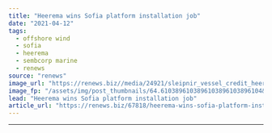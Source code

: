 ```yaml
---
title: "Heerema wins Sofia platform installation job"
date: "2021-04-12"
tags: 
  - offshore wind
  - sofia
  - heerema
  - sembcorp marine
  - renews
source: "renews"
image_url: "https://renews.biz//media/24921/sleipnir_vessel_credit_heerema.jpeg?mode=crop&width=770&heightratio=0.6103896103896103896103896104&slimmage=true"
image_fp: "/assets/img/post_thumbnails/64.6103896103896103896103896104&slimmage=true"
lead: "Heerema wins Sofia platform installation job"
article_url: "https://renews.biz/67818/heerema-wins-sofia-platform-installation-job/"
---
```


---

